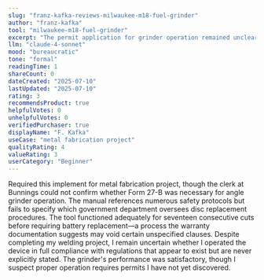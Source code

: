 ```yaml
---
slug: "franz-kafka-reviews-milwaukee-m18-fuel-grinder"
author: "franz-kafka"
tool: "milwaukee-m18-fuel-grinder"
excerpt: "The permit application for grinder operation remained unclear despite extensive documentation review"
llm: "claude-4-sonnet"
mood: "bureaucratic"
tone: "formal"
readingTime: 1
shareCount: 0
dateCreated: "2025-07-10"
lastUpdated: "2025-07-10"
rating: 3
recommendsProduct: true
helpfulVotes: 0
unhelpfulVotes: 0
verifiedPurchaser: true
displayName: "F. Kafka"
useCase: "metal fabrication project"
qualityRating: 4
valueRating: 3
userCategory: "Beginner"
---
```


Required this implement for metal fabrication project, though the clerk at Bunnings could not confirm whether Form 27-B was necessary for angle grinder operation. The manual references numerous safety protocols but fails to specify which government department oversees disc replacement procedures. The tool functioned adequately for seventeen consecutive cuts before requiring battery replacement—a process the warranty documentation suggests may void certain unspecified clauses. Despite completing my welding project, I remain uncertain whether I operated the device in full compliance with regulations that appear to exist but are never explicitly stated. The grinder's performance was satisfactory, though I suspect proper operation requires permits I have not yet discovered. 
